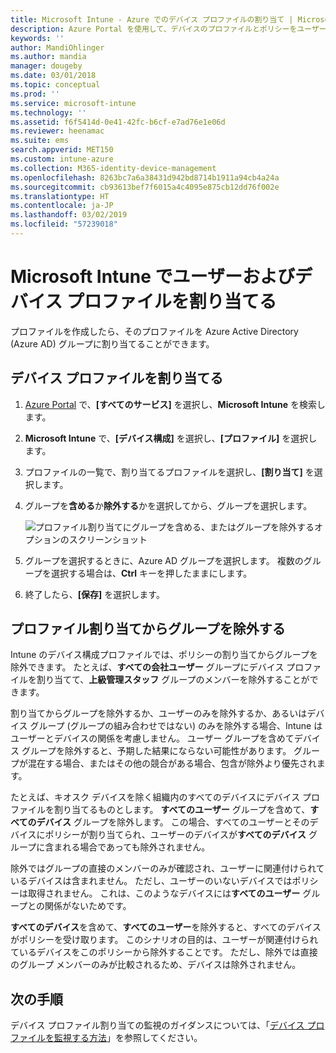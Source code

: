 ```yaml
---
title: Microsoft Intune - Azure でのデバイス プロファイルの割り当て | Microsoft Docs
description: Azure Portal を使用して、デバイスのプロファイルとポリシーをユーザーとデバイスに割り当てます。 Microsoft InTune でプロファイル割り当てからグループを除外する方法を説明します。
keywords: ''
author: MandiOhlinger
ms.author: mandia
manager: dougeby
ms.date: 03/01/2018
ms.topic: conceptual
ms.prod: ''
ms.service: microsoft-intune
ms.technology: ''
ms.assetid: f6f5414d-0e41-42fc-b6cf-e7ad76e1e06d
ms.reviewer: heenamac
ms.suite: ems
search.appverid: MET150
ms.custom: intune-azure
ms.collection: M365-identity-device-management
ms.openlocfilehash: 8263bc7a6a38431d942bd8714b1911a94cb4a24a
ms.sourcegitcommit: cb93613bef7f6015a4c4095e875cb12dd76f002e
ms.translationtype: HT
ms.contentlocale: ja-JP
ms.lasthandoff: 03/02/2019
ms.locfileid: "57239018"
---
```

# <a name="assign-user-and-device-profiles-in-microsoft-intune"></a>Microsoft Intune でユーザーおよびデバイス プロファイルを割り当てる

プロファイルを作成したら、そのプロファイルを Azure Active Directory (Azure AD) グループに割り当てることができます。

## <a name="assign-a-device-profile"></a>デバイス プロファイルを割り当てる

1. [Azure Portal](https://portal.azure.com) で、**[すべてのサービス]** を選択し、**Microsoft Intune** を検索します。
2. **Microsoft Intune** で、**[デバイス構成]** を選択し、**[プロファイル]** を選択します。
3. プロファイルの一覧で、割り当てるプロファイルを選択し、**[割り当て]** を選択します。
4. グループを**含める**か**除外する**かを選択してから、グループを選択します。  

    ![プロファイル割り当てにグループを含める、またはグループを除外するオプションのスクリーンショット](./media/group-include-exclude.png)

5. グループを選択するときに、Azure AD グループを選択します。 複数のグループを選択する場合は、**Ctrl** キーを押したままにします。
6. 終了したら、**[保存]** を選択します。

## <a name="exclude-groups-from-a-profile-assignment"></a>プロファイル割り当てからグループを除外する

Intune のデバイス構成プロファイルでは、ポリシーの割り当てからグループを除外できます。 たとえば、**すべての会社ユーザー** グループにデバイス プロファイルを割り当てて、**上級管理スタッフ** グループのメンバーを除外することができます。

割り当てからグループを除外するか、ユーザーのみを除外するか、あるいはデバイス グループ (グループの組み合わせではない) のみを除外する場合、Intune はユーザーとデバイスの関係を考慮しません。 ユーザー グループを含めてデバイス グループを除外すると、予期した結果にならない可能性があります。 グループが混在する場合、またはその他の競合がある場合、包含が除外より優先されます。

たとえば、キオスク デバイスを除く組織内のすべてのデバイスにデバイス プロファイルを割り当てるものとします。 **すべてのユーザー** グループを含めて、**すべてのデバイス** グループを除外します。 この場合、すべてのユーザーとそのデバイスにポリシーが割り当てられ、ユーザーのデバイスが**すべてのデバイス** グループに含まれる場合であっても除外されません。

除外ではグループの直接のメンバーのみが確認され、ユーザーに関連付けられているデバイスは含まれません。 ただし、ユーザーのいないデバイスではポリシーは取得されません。 これは、このようなデバイスには**すべてのユーザー** グループとの関係がないためです。

**すべてのデバイス**を含めて、**すべてのユーザー**を除外すると、すべてのデバイスがポリシーを受け取ります。 このシナリオの目的は、ユーザーが関連付けられているデバイスをこのポリシーから除外することです。 ただし、除外では直接のグループ メンバーのみが比較されるため、デバイスは除外されません。

## <a name="next-steps"></a>次の手順
デバイス プロファイル割り当ての監視のガイダンスについては、「[デバイス プロファイルを監視する方法](device-profile-monitor.md)」を参照してください。
